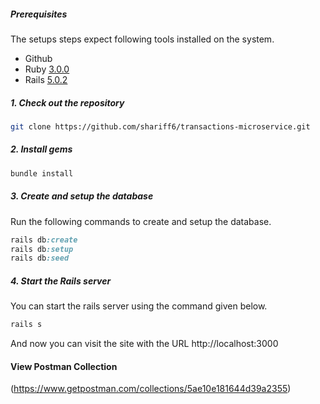 ##### Prerequisites

The setups steps expect following tools installed on the system.

- Github
- Ruby [3.0.0](https://github.com/organization/project-name/blob/master/.ruby-version#L1)
- Rails [5.0.2](https://github.com/organization/project-name/blob/master/Gemfile#L12)

##### 1. Check out the repository

```bash
git clone https://github.com/shariff6/transactions-microservice.git
```

##### 2. Install gems
```ruby
bundle install
```


##### 3. Create and setup the database

Run the following commands to create and setup the database.

```ruby
rails db:create
rails db:setup
rails db:seed
```

##### 4. Start the Rails server

You can start the rails server using the command given below.

```ruby
rails s
```

And now you can visit the site with the URL http://localhost:3000


#### View Postman Collection 

(https://www.getpostman.com/collections/5ae10e181644d39a2355)
